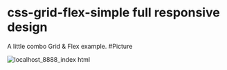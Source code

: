 # css-grid-flex-simple full responsive design
A little combo Grid &amp; Flex example.
#Picture

![localhost_8888_index html](https://user-images.githubusercontent.com/55953991/68144813-2adb7e00-ff13-11e9-91d0-ce8c303285e6.png)
